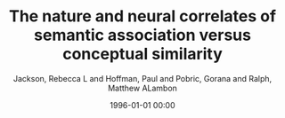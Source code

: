 ---
layout: post
title: The nature and neural correlates of semantic association versus conceptual similarity

date: 1996-01-01 00:00
author: Jackson, Rebecca L and Hoffman, Paul and Pobric, Gorana and Ralph, Matthew ALambon
tags: ["fmri","hub-and-spoke model","semantic memory","taxonomic","thematic"]
journal: Cerebral Cortex

link: https://doi.org/10.1093/cercor/bhv003

year: 2015
---